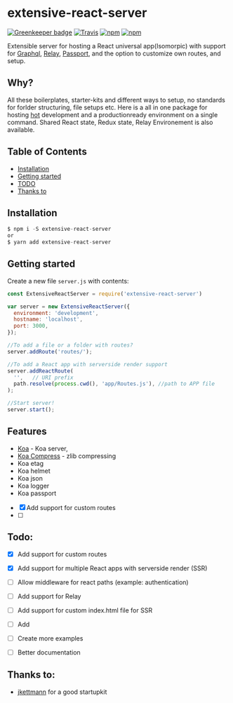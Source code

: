 # extensive-react-server

[![Greenkeeper badge](https://badges.greenkeeper.io/stoffern/extensive-react-server.svg)](https://greenkeeper.io/)
[![Travis](https://img.shields.io/travis/stoffern/extensive-react-server.svg)](https://travis-ci.org/stoffern/extensive-react-server)
[![npm](https://img.shields.io/npm/dt/extensive-react-server.svg)](https://www.npmjs.com/package/extensive-react-server)
[![npm](https://img.shields.io/npm/v/extensive-react-server.svg)](https://www.npmjs.com/package/extensive-react-server)

Extensible server for hosting a React universal app(Isomorpic) with support for [Graphql](https://github.com/facebook/graphql), [Relay](https://github.com/facebook/relay), [Passport](https://github.com/jaredhanson/passport), and the option to customize own routes, and setup.

## Why?
All these boilerplates, starter-kits and different ways to setup, no standards for forlder structuring, file setups etc.
Here is a all in one package for hosting [hot](https://github.com/glenjamin/webpack-hot-middleware) development and a productionready environment on a single command. Shared React state, Redux state, Relay Environement is also available.


## Table of Contents
- [Installation](#installation)
- [Getting started](#getting-started)
- [TODO](#todo)
- [Thanks to](#thanks-to)


## Installation
```js
$ npm i -S extensive-react-server
or
$ yarn add extensive-react-server
```

## Getting started
Create a new file `server.js` with contents:
```js
const ExtensiveReactServer = require('extensive-react-server')

var server = new ExtensiveReactServer({
  environment: 'development',
  hostname: 'localhost',
  port: 3000,
});

//To add a file or a folder with routes?
server.addRoute('routes/');

//To add a React app with serverside render support
server.addReactRoute(
  '',   // URI prefix
  path.resolve(process.cwd(), 'app/Routes.js'), //path to APP file
);

//Start server!
server.start();
```


## Features
- [Koa](https://github.com/koajs/koa) - Koa server, 
- [Koa Compress](https://github.com/koajs/compress) - zlib compressing
- Koa etag
- Koa helmet
- Koa json
- Koa logger
- Koa passport
- [x] Add support for custom routes
- [ ] 


## Todo:
- [x] Add support for custom routes
- [x] Add support for multiple React apps with serverside render (SSR)
- [ ] Allow middleware for react paths (example: authentication)
- [ ] Add support for Relay
- [ ] Add support for custom index.html file for SSR
- [ ] Add
- [ ] Create more examples
- [ ] Better documentation


## Thanks to:
- [jkettmann](https://github.com/jkettmann) for a good startupkit
